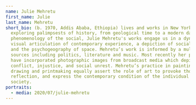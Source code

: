 ```yaml
---
name: Julie Mehretu
first_name: Julie
last_name: Mehretu
short_bio: (b. 1970, Addis Ababa, Ethiopia) lives and works in New York City. In
  exploring palimpsests of history, from geological time to a modern day
  phenomenology of the social, Julie Mehretu's works engage us in a dynamic
  visual articulation of contemporary experience, a depiction of social behavior
  and the psychogeography of space. Mehretu’s work is informed by a multitude of
  sources including politics, literature and music. Most recently her paintings
  have incorporated photographic images from broadcast media which depict
  conflict, injustice, and social unrest. Mehretu’s practice in painting,
  drawing and printmaking equally assert the role of art to provoke thought and
  reflection, and express the contemporary condition of the individual and
  society.
portraits:
  - media: 2020/07/julie-mehretu
---
```

